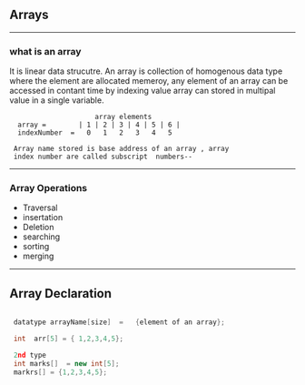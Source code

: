 ## Arrays
--- 
### what is an array 
 It is linear data strucutre. An array is collection of homogenous data type where 
  the element are allocated memeroy, any element of an array can be accessed in 
  contant time by indexing value array can stored in multipal value in a single
  variable.

  ```Array
                       array elements
    array =        | 1 | 2 | 3 | 4 | 5 | 6 |
    indexNumber  =   0   1   2   3   4   5
````
```** note ** 
 Array name stored is base address of an array , array
 index number are called subscript  numbers--

```
---
### Array Operations 
 * Traversal 
 * insertation
 * Deletion
 * searching 
 * sorting 
 * merging

 ---

 ## Array Declaration 
   ```CPP

    datatype arrayName[size]  =   {element of an array};

    int  arr[5] = { 1,2,3,4,5};

    2nd type 
    int marks[]  = new int[5];
    markrs[] = {1,2,3,4,5};
   
   ```





